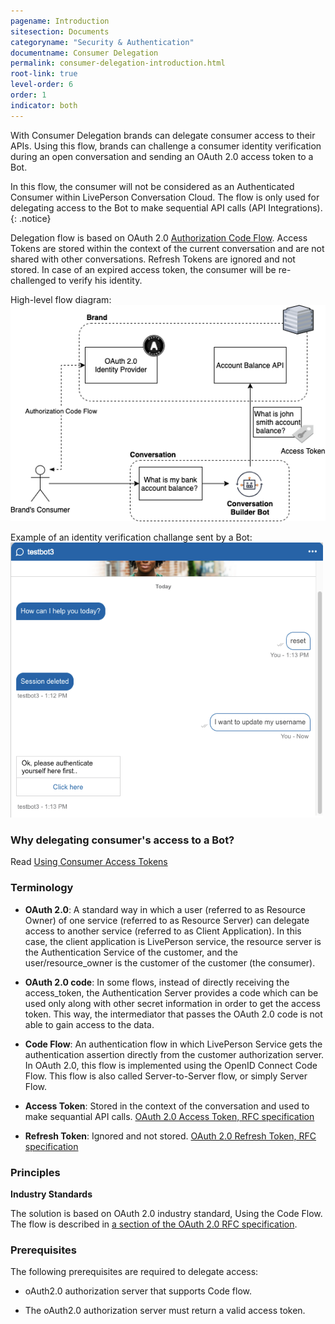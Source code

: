 ```yaml
---
pagename: Introduction
sitesection: Documents
categoryname: "Security & Authentication"
documentname: Consumer Delegation
permalink: consumer-delegation-introduction.html
root-link: true
level-order: 6
order: 1
indicator: both
---
```


With Consumer Delegation brands can delegate consumer access to their APIs. Using this flow, brands can challenge a consumer identity verification during an open conversation and sending an OAuth 2.0 access token to a Bot.

In this flow, the consumer will not be considered as an Authenticated Consumer within LivePerson Conversation Cloud. The flow is only used for delegating access to the Bot to make sequential API calls (API Integrations).
{: .notice}

Delegation flow is based on OAuth 2.0 [Authorization Code Flow](https://tools.ietf.org/html/rfc6749#section-1.3.1). Access Tokens are stored within the context of the current conversation and are not shared with other conversations. Refresh Tokens are ignored and not stored. In case of an expired access token, the consumer will be re-challenged to verify his identity.

High-level flow diagram:
 <img class="fancyimage" style="width:700px" src="img/ConvoBuilder/delegation_flow.png" alt="">

Example of an identity verification challange sent by a Bot:
 <img class="fancyimage" style="width:500px" src="img/ConvoBuilder/creds_consumer_auth_2.png" alt="">

### Why delegating consumer's access to a Bot?

Read [Using Consumer Access Tokens](conversation-builder-integrations-using-consumer-access-tokens.html)

### Terminology

* **OAuth 2.0**: A standard way in which a user (referred to as Resource Owner) of one service (referred to as Resource Server) can delegate access to another service (referred to as Client Application). In this case, the client application is LivePerson service, the resource server is the Authentication Service of the customer, and the user/resource_owner is the customer of the customer (the consumer).

* **OAuth 2.0 code**: In some flows, instead of directly receiving the access_token, the Authentication Server provides a code which can be used only along with other secret information in order to get the access token. This way, the intermediator that passes the OAuth 2.0 code is not able to gain access to the data.

* **Code Flow**: An authentication flow in which LivePerson Service gets the authentication assertion directly from the customer authorization server. In OAuth 2.0, this flow is implemented using the OpenID Connect Code Flow. This flow is also called Server-to-Server flow, or simply Server Flow.

* **Access Token**: Stored in the context of the conversation and used to make sequantial API calls. [OAuth 2.0 Access Token, RFC specification](https://tools.ietf.org/html/rfc6749#section-1.4)

* **Refresh Token**: Ignored and not stored. [OAuth 2.0 Refresh Token, RFC specification](https://tools.ietf.org/html/rfc6749#section-1.5)

### Principles

**Industry Standards**

The solution is based on OAuth 2.0 industry standard, Using the Code Flow. The flow is described in [a section of the OAuth 2.0 RFC specification](https://tools.ietf.org/html/rfc6749#section-1.3.1).

### Prerequisites

The following prerequisites are required to delegate access:

* oAuth2.0 authorization server that supports Code flow.

* The oAuth2.0 authorization server must return a valid access token.
